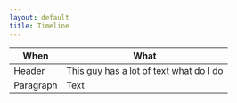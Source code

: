 ```yaml
---
layout: default
title: Timeline
---
```


| When      | What |
| ----------- | ----------- |
| Header      | This guy has a lot of text what do I do      |
| Paragraph   | Text        |
